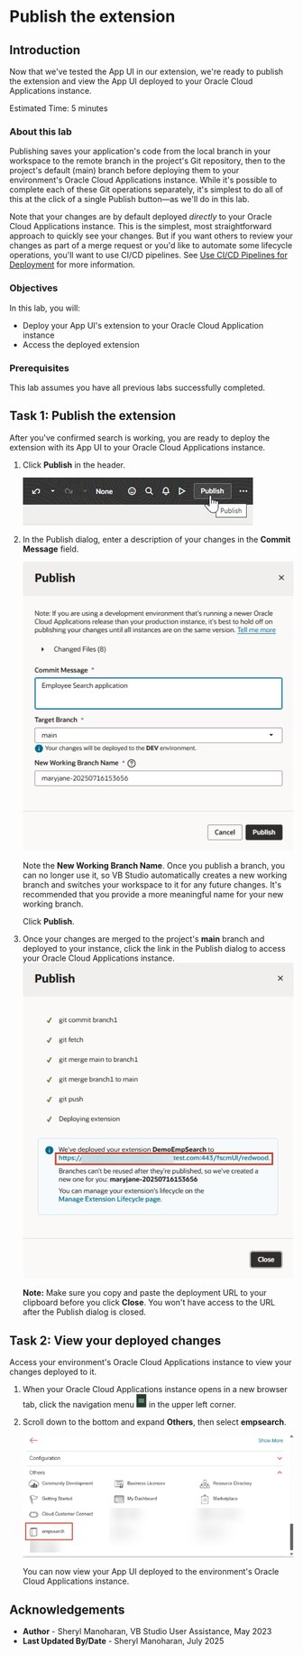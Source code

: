 # Publish the extension

## Introduction

Now that we've tested the App UI in our extension, we're ready to publish the extension and view the App UI deployed to your Oracle Cloud Applications instance.

Estimated Time: 5 minutes

### About this lab

Publishing saves your application's code from the local branch in your workspace to the remote branch in the project's Git repository, then to the project's default (main) branch before deploying them to your environment's Oracle Cloud Applications instance. While it's possible to complete each of these Git operations separately, it's simplest to do all of this at the click of a single Publish button—as we'll do in this lab.

Note that your changes are by default deployed *directly* to your Oracle Cloud Applications instance. This is the simplest, most straightforward approach to quickly see your changes. But if you want others to review your changes as part of a merge request or you'd like to automate some lifecycle operations, you'll want to use CI/CD pipelines. See [Use CI/CD Pipelines for Deployment](https://docs.oracle.com/en/cloud/paas/visual-builder/visualbuilder-administration/set-ci-cd-pipelines-deployment.html) for more information.


### Objectives

In this lab, you will:

* Deploy your App UI's extension to your Oracle Cloud Application instance
* Access the deployed extension

### Prerequisites

This lab assumes you have all previous labs successfully completed.

## Task 1: Publish the extension

After you've confirmed search is working, you are ready to deploy the extension with its App UI to your Oracle Cloud Applications instance.

1. Click **Publish** in the header.

    ![This image show the Publish button selected in the upper right corner of the workspace.](images/publish.png)

2. In the Publish dialog, enter a description of your changes in the **Commit Message** field.

    ![This image shows the Publish Changes dialog with "Employee Search Application" entered in the Commit Message field. The Target Branch is set to "main" and the New Working Branch Name is set to the default suggested name.](images/publish-changes-dialog.png)

    Note the **New Working Branch Name**. Once you publish a branch, you can no longer use it, so VB Studio automatically creates a new working branch and switches your workspace to it for any future changes. It's recommended that you provide a more meaningful name for your new working branch.

    Click **Publish**.

3. Once your changes are merged to the project's **main** branch and deployed to your instance, click the link in the Publish dialog to access your Oracle Cloud Applications instance.
    ![This image shows Publish Changes dialog detailing the steps taken to deploy changes from your workspace to the project's repository in this order: Checking environments and build jobs, git commit branch1, git fetch, git merge main to branch1, git merge branch1 to main, and git push. There's also a message asking the user not to use the current branch as changes are being deployed and that a new branch maryjane-timestamp has been temporarily created for the user.](images/published.png)

    **Note:** Make sure you copy and paste the deployment URL to your clipboard before you click **Close**. You won't have access to the URL after the Publish dialog is closed.

## Task 2: View your deployed changes

Access your environment's Oracle Cloud Applications instance to view your changes deployed to it.

1. When your Oracle Cloud Applications instance opens in a new browser tab, click the navigation menu ![Hamburger menu icon](images/icon-menu.png) in the upper left corner.

2. Scroll down to the bottom and expand **Others**, then select **empsearch**.

    ![This image shows the Others section in the navigation menu expanded, with the empsearch App UI highlighted.](images/deployment-others-empsearch.png)

    You can now view your App UI deployed to the environment's Oracle Cloud Applications instance.

<!-- You may now **proceed to the next lab**. -->

## Acknowledgements

* **Author** - Sheryl Manoharan, VB Studio User Assistance, May 2023
* **Last Updated By/Date** - Sheryl Manoharan, July 2025
